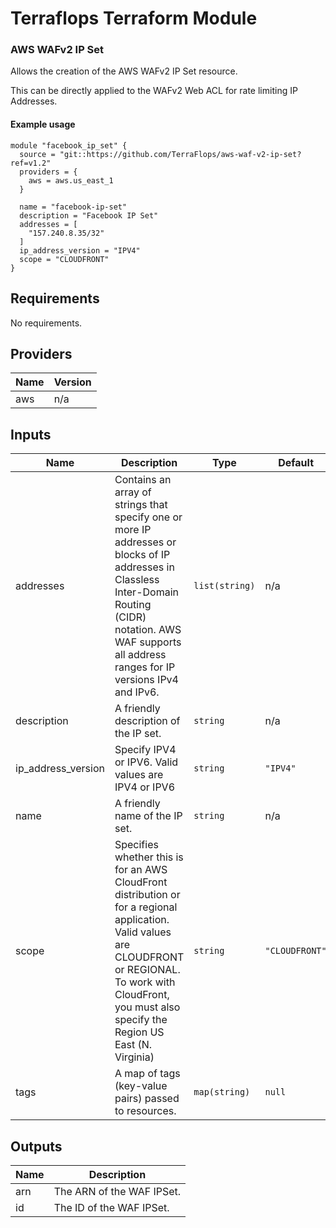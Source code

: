 # Terraflops Terraform Module
 
### AWS WAFv2 IP Set

Allows the creation of the AWS WAFv2 IP Set resource.

This can be directly applied to the WAFv2 Web ACL for rate limiting IP Addresses.

#### Example usage

```hcl-terraform
module "facebook_ip_set" {
  source = "git::https://github.com/TerraFlops/aws-waf-v2-ip-set?ref=v1.2"
  providers = {
    aws = aws.us_east_1
  }

  name = "facebook-ip-set"
  description = "Facebook IP Set"
  addresses = [
    "157.240.8.35/32"
  ]
  ip_address_version = "IPV4"
  scope = "CLOUDFRONT"
}
```
## Requirements

No requirements.

## Providers

| Name | Version |
|------|---------|
| aws | n/a |

## Inputs

| Name | Description | Type | Default | Required |
|------|-------------|------|---------|:--------:|
| addresses | Contains an array of strings that specify one or more IP addresses or blocks of IP addresses in Classless Inter-Domain Routing (CIDR) notation. AWS WAF supports all address ranges for IP versions IPv4 and IPv6. | `list(string)` | n/a | yes |
| description | A friendly description of the IP set. | `string` | n/a | yes |
| ip\_address\_version | Specify IPV4 or IPV6. Valid values are IPV4 or IPV6 | `string` | `"IPV4"` | no |
| name | A friendly name of the IP set. | `string` | n/a | yes |
| scope | Specifies whether this is for an AWS CloudFront distribution or for a regional application. Valid values are CLOUDFRONT or REGIONAL. To work with CloudFront, you must also specify the Region US East (N. Virginia) | `string` | `"CLOUDFRONT"` | no |
| tags | A map of tags (key-value pairs) passed to resources. | `map(string)` | `null` | no |

## Outputs

| Name | Description |
|------|-------------|
| arn | The ARN of the WAF IPSet. |
| id | The ID of the WAF IPSet. |

